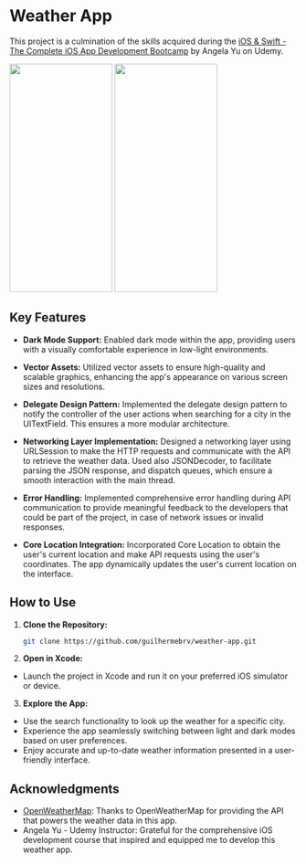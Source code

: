 # Weather App

This project is a culmination of the skills acquired during the [iOS & Swift - The Complete iOS App Development Bootcamp](https://www.udemy.com/course/ios-13-app-development-bootcamp) by Angela Yu on Udemy.


<img src="https://github.com/guilhermebrv/weather-app/assets/104163003/641671fd-8d92-4081-9d1d-1b8c43a529b6" width="180" height="400" />
<img src="https://github.com/guilhermebrv/weather-app/assets/104163003/7fc6362c-fc8d-494b-9258-e557e40e47aa" width="180" height="400" />

## Key Features

- **Dark Mode Support:** Enabled dark mode within the app, providing users with a visually comfortable experience in low-light environments.

- **Vector Assets:** Utilized vector assets to ensure high-quality and scalable graphics, enhancing the app's appearance on various screen sizes and resolutions.

- **Delegate Design Pattern:** Implemented the delegate design pattern to notify the controller of the user actions when searching for a city in the UITextField. This ensures a more modular architecture.

- **Networking Layer Implementation:** Designed a networking layer using URLSession to make the HTTP requests and communicate with the API to retrieve the weather data. Used also JSONDecoder, to facilitate parsing the JSON response, and dispatch queues, which ensure a smooth interaction with the main thread.

- **Error Handling:** Implemented comprehensive error handling during API communication to provide meaningful feedback to the developers that could be part of the project, in case of network issues or invalid responses.

- **Core Location Integration:** Incorporated Core Location to obtain the user's current location and make API requests using the user's coordinates. The app dynamically updates the user's current location on the interface.

## How to Use

1. **Clone the Repository:**
   ```bash
   git clone https://github.com/guilhermebrv/weather-app.git

2. **Open in Xcode:**
- Launch the project in Xcode and run it on your preferred iOS simulator or device.

3. **Explore the App:**
- Use the search functionality to look up the weather for a specific city.
- Experience the app seamlessly switching between light and dark modes based on user preferences.
- Enjoy accurate and up-to-date weather information presented in a user-friendly interface.

## Acknowledgments
- [OpenWeatherMap](https://openweathermap.org/): Thanks to OpenWeatherMap for providing the API that powers the weather data in this app.
- Angela Yu - Udemy Instructor: Grateful for the comprehensive iOS development course that inspired and equipped me to develop this weather app.
